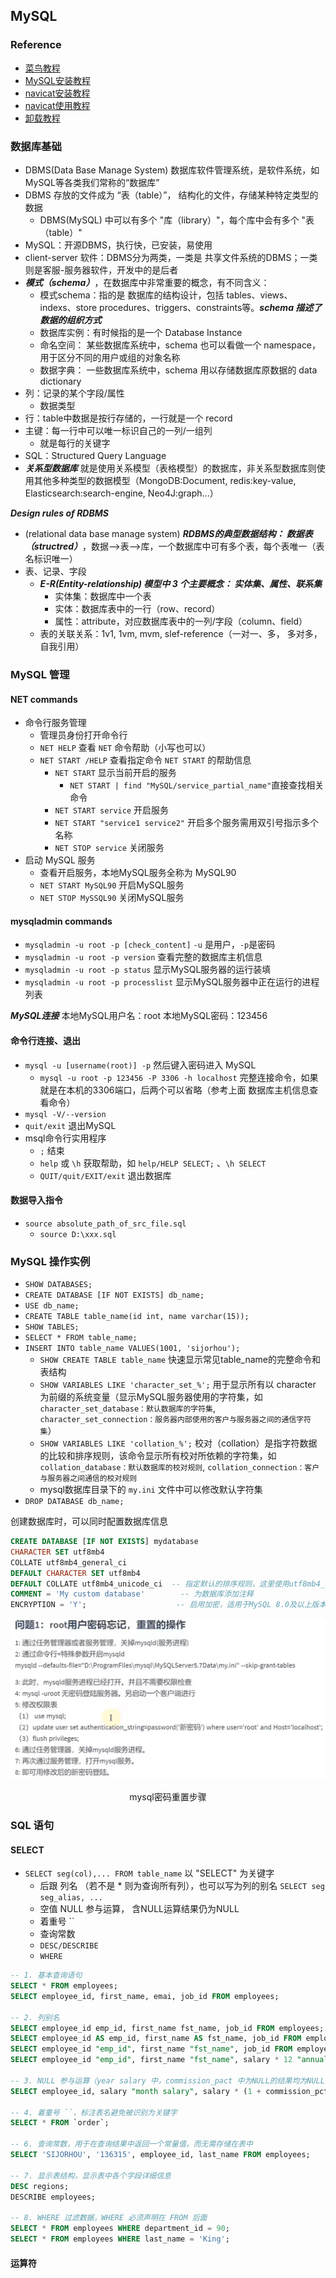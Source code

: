 ## MySQL
### Reference

- [菜鸟教程](https://www.runoob.com/mysql/mysql-connection.html)
- [MySQL安装教程](https://blog.csdn.net/weixin_47406082/article/details/131867849?ops_request_misc=%257B%2522request%255Fid%2522%253A%2522171647672116800225532250%2522%252C%2522scm%2522%253A%252220140713.130102334..%2522%257D&request_id=171647672116800225532250&biz_id=0&utm_medium=distribute.pc_search_result.none-task-blog-2~all~top_positive~default-2-131867849-null-null.142^v100^pc_search_result_base8&utm_term=MySQL%E5%AE%89%E8%A3%85&spm=1018.2226.3001.4187)
- [navicat安装教程](https://blog.csdn.net/weixin_50670076/article/details/136350060?ops_request_misc=%257B%2522request%255Fid%2522%253A%2522171657178116800182137881%2522%252C%2522scm%2522%253A%252220140713.130102334..%2522%257D&request_id=171657178116800182137881&biz_id=0&utm_medium=distribute.pc_search_result.none-task-blog-2~all~top_positive~default-1-136350060-null-null.142^v100^pc_search_result_base8&utm_term=navicat&spm=1018.2226.3001.4187)
- [navicat使用教程](https://blog.csdn.net/qq_45069279/article/details/105919312?ops_request_misc=%257B%2522request%255Fid%2522%253A%2522171657178116800182137881%2522%252C%2522scm%2522%253A%252220140713.130102334..%2522%257D&request_id=171657178116800182137881&biz_id=0&utm_medium=distribute.pc_search_result.none-task-blog-2~all~top_positive~default-2-105919312-null-null.142^v100^pc_search_result_base8&utm_term=navicat&spm=1018.2226.3001.4187)
- [卸载教程](https://blog.csdn.net/m0_52861000/article/details/131354710?ops_request_misc=%257B%2522request%255Fid%2522%253A%2522172110015316800180631045%2522%252C%2522scm%2522%253A%252220140713.130102334..%2522%257D&request_id=172110015316800180631045&biz_id=0&utm_medium=distribute.pc_search_result.none-task-blog-2~all~top_positive~default-2-131354710-null-null.142^v100^pc_search_result_base8&utm_term=%E5%8D%B8%E8%BD%BDmysql&spm=1018.2226.3001.4187)
### 数据库基础

- DBMS(Data Base Manage System) 数据库软件管理系统，是软件系统，如 MySQL等各类我们常称的“数据库”
- DBMS 存放的文件成为 “表（table）”， 结构化的文件，存储某种特定类型的数据
  - DBMS(MySQL) 中可以有多个 "库（library）"，每个库中会有多个 "表（table）"
- MySQL：开源DBMS，执行快，已安装，易使用
- client-server 软件：DBMS分为两类，一类是 共享文件系统的DBMS；一类则是客服-服务器软件，开发中的是后者
- ***模式（schema）***，在数据库中非常重要的概念，有不同含义：
  - 模式schema：指的是 数据库的结构设计，包括 tables、views、indexs、store procedures、triggers、constraints等。***schema 描述了数据的组织方式***
  - 数据库实例：有时候指的是一个 Database Instance
  - 命名空间： 某些数据库系统中，schema 也可以看做一个 namespace，用于区分不同的用户或组的对象名称
  - 数据字典： 一些数据库系统中，schema 用以存储数据库原数据的 data dictionary
- 列：记录的某个字段/属性
  - 数据类型
- 行：table中数据是按行存储的，一行就是一个 record
- 主键：每一行中可以唯一标识自己的一列/一组列
  - 就是每行的关键字
- SQL：Structured Query Language
- ***关系型数据库*** 就是使用关系模型（表格模型）的数据库，非关系型数据库则使用其他多种类型的数据模型（MongoDB:Document, redis:key-value, Elasticsearch:search-engine, Neo4J:graph...）

***Design rules of RDBMS***
- (relational data base manage system) ***RDBMS的典型数据结构： 数据表（structred）***，数据-->表-->库，一个数据库中可有多个表，每个表唯一（表名标识唯一）
- 表、记录、字段
  - ***E-R(Entity-relationship) 模型中 3 个主要概念： 实体集、属性、联系集***
    - 实体集：数据库中一个表
    - 实体：数据库表中的一行（row、record）
    - 属性：attribute，对应数据库表中的一列/字段（column、field）
  - 表的关联关系：1v1, 1vm, mvm, slef-reference（一对一、多， 多对多， 自我引用）

### MySQL 管理

#### NET commands
- 命令行服务管理
  - 管理员身份打开命令行
  - `NET HELP` 查看 `NET` 命令帮助（小写也可以）
  - `NET START /HELP` 查看指定命令 `NET START` 的帮助信息
    - `NET START` 显示当前开启的服务
      - `NET START | find "MySQL/service_partial_name"`直接查找相关命令
    - `NET START service` 开启服务
    - `NET START "service1 service2"` 开启多个服务需用双引号指示多个名称
    - `NET STOP service` 关闭服务
- 启动 MySQL 服务
  - 查看开启服务，本地MySQL服务全称为 MySQL90
  - `NET START MySQL90` 开启MySQL服务
  - `NET STOP MySSQL90` 关闭MySQL服务

#### mysqladmin commands
- `mysqladmin -u root -p [check_content]` `-u` 是用户，`-p`是密码
- `mysqladmin -u root -p version` 查看完整的数据库主机信息
- `mysqladmin -u root -p status` 显示MySQL服务器的运行装填
- `mysqladmin -u root -p processlist` 显示MySQL服务器中正在运行的进程列表


***MySQL连接***
本地MySQL用户名：root
本地MySQL密码：123456

#### 命令行连接、退出
- `mysql -u [username(root)] -p` 然后键入密码进入 MySQL
  - `mysql -u root -p 123456 -P 3306 -h localhost` 完整连接命令，如果就是在本机的3306端口，后两个可以省略（参考上面 数据库主机信息查看命令）
- `mysql -V/--version`
- `quit/exit` 退出MySQL
- msql命令行实用程序
  - `;` 结束
  - `help` 或 `\h` 获取帮助，如 `help/HELP SELECT;` 、`\h SELECT`
  - `QUIT/quit/EXIT/exit` 退出数据库

#### 数据导入指令
- `source absolute_path_of_src_file.sql`
  - `source D:\xxx.sql`

### MySQL 操作实例
- `SHOW DATABASES;` 
- `CREATE DATABASE [IF NOT EXISTS] db_name;`
- `USE db_name;`
- `CREATE TABLE table_name(id int, name varchar(15));`
- `SHOW TABLES;`
- `SELECT * FROM table_name;`
- `INSERT INTO table_name VALUES(1001, 'sijorhou');`
  - `SHOW CREATE TABLE table_name` 快速显示常见table_name的完整命令和表结构
  - `SHOW VARIABLES LIKE 'character_set_%';`  用于显示所有以 character 为前缀的系统变量（显示MySQL服务器使用的字符集，如 `character_set_database：默认数据库的字符集`, `character_set_connection：服务器内部使用的客户与服务器之间的通信字符集`）
  - `SHOW VARIABLES LIKE 'collation_%';` 校对（collation）是指字符数据的比较和排序规则，该命令显示所有校对所依赖的字符集，如`collation_database：默认数据库的校对规则`, `collation_connection：客户与服务器之间通信的校对规则`
  - mysql数据库目录下的 `my.ini` 文件中可以修改默认字符集
- `DROP DATABASE db_name;`

创建数据库时，可以同时配置数据库信息
```sql
CREATE DATABASE [IF NOT EXISTS] mydatabase
CHARACTER SET utf8mb4
COLLATE utf8mb4_general_ci
DEFAULT CHARACTER SET utf8mb4
DEFAULT COLLATE utf8mb4_unicode_ci  -- 指定默认的排序规则，这里使用utf8mb4_unicode_ci作为示例
COMMENT = 'My custom database'        -- 为数据库添加注释
ENCRYPTION = 'Y';                    -- 启用加密，适用于MySQL 8.0及以上版本
```


<div style="text-align:center">
    <img src="../pic/mysql密码重置步骤.png" alt="mysql密码重置步骤" style="margin-bottom: 1px;">
    <p>mysql密码重置步骤</p>
</div>

### SQL 语句
#### SELECT
- `SELECT seg(col),... FROM table_name` 以 "SELECT" 为关键字
  - 后跟 列名 （若不是 * 则为查询所有列），也可以写为列的别名 `SELECT seg seg_alias, ...`
  - 空值 NULL 参与运算， 含NULL运算结果仍为NULL
  - 着重号 ``
  - 查询常数
  - `DESC/DESCRIBE`
  - `WHERE`


```sql
-- 1. 基本查询语句
SELECT * FROM employees;
SELECT employee_id, first_name, emai, job_id FROM employees;

-- 2. 列别名
SELECT employee_id emp_id, first_name fst_name, job_id FROM employees;
SELECT employee_id AS emp_id, first_name AS fst_name, job_id FROM employees;
SELECT employee_id "emp_id", first_name "fst_name", job_id FROM employees;
SELECT employee_id "emp_id", first_name "fst_name", salary * 12 "annual salary" FROM employees; 

-- 3. NULL 参与运算（year salary 中，commission_pact 中为NULL的结果均为NULL）
SELECT employee_id, salary "month salary", salary * (1 + commission_pct) * 12 "year salary", commission_pct FROM employees;

-- 4. 着重号 ``，标注表名避免被识别为关键字
SELECT * FROM `order`;

-- 6. 查询常数，用于在查询结果中返回一个常量值，而无需存储在表中
SELECT 'SIJORHOU', '136315', employee_id, last_name FROM employees;

-- 7. 显示表结构，显示表中各个字段详细信息
DESC regions;
DESCRIBE employees;

-- 8. WHERE 过滤数据，WHERE 必须声明在 FROM 后面
SELECT * FROM employees WHERE department_id = 90;
SELECT * FROM employees WHERE last_name = 'King';
```

#### 运算符
